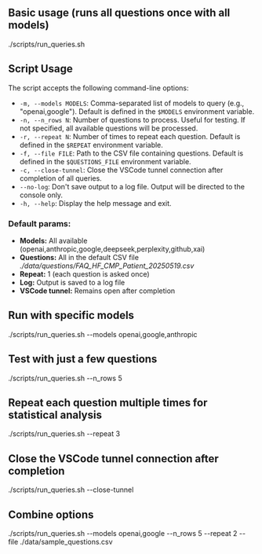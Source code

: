 ## Basic usage (runs all questions once with all models)

./scripts/run_queries.sh

## Script Usage

The script accepts the following command-line options:

- `-m, --models MODELS`: Comma-separated list of models to query (e.g., "openai,google"). Default is defined in the `$MODELS` environment variable.
- `-n, --n_rows N`: Number of questions to process. Useful for testing. If not specified, all available questions will be processed.
- `-r, --repeat N`: Number of times to repeat each question. Default is defined in the `$REPEAT` environment variable.
- `-f, --file FILE`: Path to the CSV file containing questions. Default is defined in the `$QUESTIONS_FILE` environment variable.
- `-c, --close-tunnel`: Close the VSCode tunnel connection after completion of all queries.
- `--no-log`: Don't save output to a log file. Output will be directed to the console only.
- `-h, --help`: Display the help message and exit.

### Default params:

- **Models:** All available (openai,anthropic,google,deepseek,perplexity,github,xai)
- **Questions:** All in the default CSV file *./data/questions/FAQ_HF_CMP_Patient_20250519.csv*
- **Repeat:** 1 (each question is asked once)
- **Log:** Output is saved to a log file
- **VSCode tunnel:** Remains open after completion


## Run with specific models

./scripts/run_queries.sh --models openai,google,anthropic

## Test with just a few questions

./scripts/run_queries.sh --n_rows 5

## Repeat each question multiple times for statistical analysis

./scripts/run_queries.sh --repeat 3

## Close the VSCode tunnel connection after completion

./scripts/run_queries.sh --close-tunnel

## Combine options

./scripts/run_queries.sh --models openai,google --n_rows 5 --repeat 2 --file ./data/sample_questions.csv
